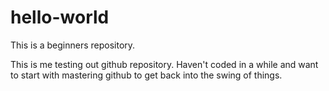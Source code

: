 # hello-world
This is a beginners repository.

This is me testing out github repository. Haven't coded in a while and want to start with mastering github to get back into the swing of things. 
